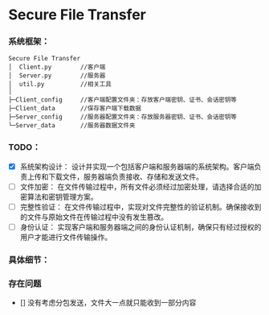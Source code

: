 # Secure File Transfer

### 系统框架：

```
Secure File Transfer
│  Client.py        //客户端
│  Server.py        //服务器
│  util.py          //相关工具
│
├─Client_config     //客户端配置文件夹：存放客户端密钥、证书、会话密钥等
├─Client_data       //保存客户端下载数据
├─Server_config     //服务器配置文件夹：存放服务器密钥、证书、会话密钥等
└─Server_data       //服务器数据文件夹
```

### TODO：

- [x] 系统架构设计： 设计并实现一个包括客户端和服务器端的系统架构。客户端负责上传和下载文件，服务器端负责接收、存储和发送文件。
- [ ] 文件加密： 在文件传输过程中，所有文件必须经过加密处理，请选择合适的加密算法和密钥管理方案。
- [ ] 完整性验证： 在文件传输过程中，实现对文件完整性的验证机制。确保接收到的文件与原始文件在传输过程中没有发生篡改。
- [ ] 身份认证： 实现客户端和服务器端之间的身份认证机制，确保只有经过授权的用户才能进行文件传输操作。

### 具体细节：

### 存在问题

- [] 没有考虑分包发送，文件大一点就只能收到一部分内容

